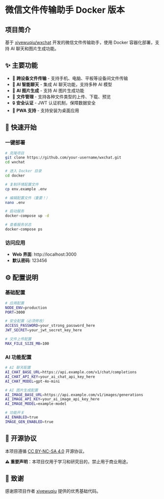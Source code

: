 # 微信文件传输助手 Docker 版本

## 项目简介

基于 [xiyewuqiu/wxchat](https://github.com/xiyewuqiu/wxchat) 开发的微信文件传输助手，使用 Docker 容器化部署，支持 AI 聊天和图片生成功能。

## ✨ 主要功能

- 📱 **跨设备文件传输** - 支持手机、电脑、平板等设备间文件传输
- 🤖 **AI 智能聊天** - 集成 AI 聊天功能，支持多种 AI 模型
- 🎨 **AI 图片生成** - 支持 AI 图片生成功能
- 📁 **文件管理** - 支持各种文件类型的上传、下载、预览
- 🔒 **安全认证** - JWT 认证机制，保障数据安全
- 📱 **PWA 支持** - 支持安装为桌面应用

## 🚀 快速开始

### 一键部署

```bash
# 克隆项目
git clone https://github.com/your-username/wxchat.git
cd wxchat

# 进入 Docker 目录
cd docker

# 复制环境配置文件
cp env.example .env

# 编辑配置文件（重要！）
nano .env

# 启动服务
docker-compose up -d

# 查看服务状态
docker-compose ps
```

### 访问应用

- **Web 界面**: http://localhost:3000
- **默认密码**: 123456

## ⚙️ 配置说明

### 基础配置

```bash
# 应用配置
NODE_ENV=production
PORT=3000

# 安全配置（必须修改）
ACCESS_PASSWORD=your_strong_password_here
JWT_SECRET=your_jwt_secret_key_here

# 文件上传配置
MAX_FILE_SIZE_MB=100
```

### AI 功能配置

```bash
# AI 聊天配置
AI_CHAT_BASE_URL=https://api.example.com/v1/chat/completions
AI_CHAT_API_KEY=your_ai_chat_api_key_here
AI_CHAT_MODEL=gpt-4o-mini

# AI 图片生成配置
AI_IMAGE_BASE_URL=https://api.example.com/v1/images/generations
AI_IMAGE_API_KEY=your_ai_image_api_key_here
AI_IMAGE_MODEL=example-model

# 功能开关
AI_ENABLED=true
IMAGE_GEN_ENABLED=true
```

## 📄 开源协议

本项目遵循 [CC BY-NC-SA 4.0](https://github.com/xiyewuqiu/wxchat/blob/main/LICENSE) 开源协议。

**⚠️ 重要声明**：本项目仅用于学习和研究目的，禁止用于商业用途。

## 🙏 致谢

感谢原项目作者 [xiyewuqiu](https://github.com/xiyewuqiu) 提供的优秀基础代码。
